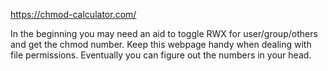 https://chmod-calculator.com/

In the beginning you may need an aid to toggle RWX for user/group/others and get the chmod number. Keep this webpage handy when dealing with file permissions. Eventually you can figure out the numbers in your head.